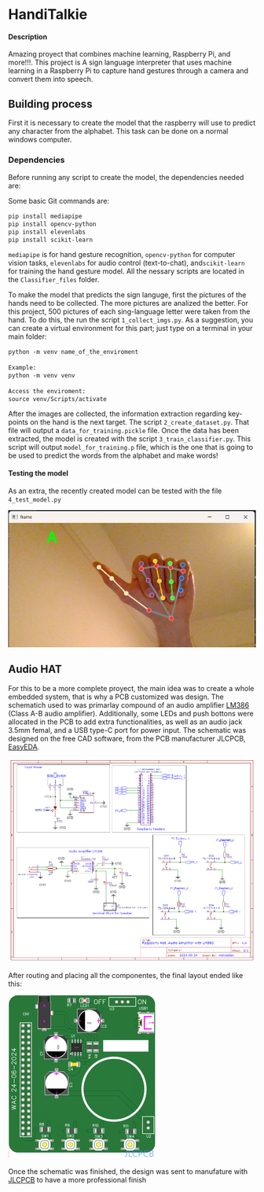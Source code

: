 # HandiTalkie 

#### Description

Amazing proyect that combines machine learning, Raspberry Pi, and more!!!. This project is A sign language interpreter that uses machine learning in a Raspberry Pi to capture hand gestures through a camera and convert them into speech.


## Building process
First it is necessary to create the model that the raspberry will use to predict any character from the alphabet. This task can be done on a normal windows computer.

### Dependencies
Before running any script to create the model, the dependencies needed are:

Some basic Git commands are:
```
pip install mediapipe
pip install opencv-python
pip install elevenlabs
pip install scikit-learn
```

`mediapipe` is for hand gesture recognition, `opencv-python` for computer vision tasks, `elevenlabs` for audio control (text-to-chat), and`scikit-learn` for training the hand gesture model. All the nessary scripts are located in the `Classifier_files` folder.

To make the model that predicts the sign languge, first the pictures of the hands need to be collected. The more pictures are analized the better. For this project, 500 pictures of each sing-language letter were taken from the hand. To do this, the run the script `1_collect_imgs.py`. As a suggestion, you can create a virtual environment for this part; just type on a terminal in your main folder:

```
python -m venv name_of_the_enviroment

Example:
python -m venv venv

Access the enviroment:
source venv/Scripts/activate
```

After the images are collected, the information extraction regarding key-points on the hand is the next target. The script `2_create_dataset.py`. That file will output a `data_for_training.pickle` file. 
Once the data has been extracted, the model is created with the script `3_train_classifier.py`. This script will output `model_for_training.p` file, which is the one that is going to be used to predict the words from the alphabet and make words!

#### Testing the model
As an extra, the recently created model can be tested with the file `4_test_model.py`

![Random Forest model Test](/Media_files/image1.png)


## Audio HAT

For this to be a more complete proyect, the main idea was to create a whole embedded system, that is why a PCB customized was design. The schematich used to was primarlay compound of an audio amplifier [LM386](https://www.ti.com/lit/ds/symlink/lm386.pdf) (Class A-B audio amplifier). Additionally, some LEDs and push bottons were allocated in the PCB to add extra functionalities, as well as an audio jack 3.5mm femal, and a USB type-C port for power input. The schematic was designed on the free CAD software, from the PCB manufacturer JLCPCB, [EasyEDA](https://easyeda.com/).


![Schematic for the Audio HAT](/Media_files/image2.png)


After routing and placing all the componentes, the final layout ended like this:


![PCB layout](/Media_files/image3.png)




Once the schematic was finished, the design was sent to manufature with [JLCPCB](https://jlcpcb.com/) to have a more professional finish


